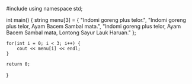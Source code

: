 #include <iostream>
using namespace std;

int main() {
    string menu[3] = {
        "Indomi goreng plus telor.",
        "Indomi goreng plus telor, Ayam Bacem Sambal mata.",
        "Indomi goreng plus telor, Ayam Bacem Sambal mata, Lontong Sayur Lauk Haruan."
    };

    for(int i = 0; i < 3; i++) {
        cout << menu[i] << endl;
    }

    return 0;
}
